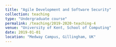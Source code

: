 ```yaml
---
title: "Agile Development and Software Security"
collection: teaching
type: "Undergraduate course"
permalink: /teaching/2019-2020-teaching-4
venue: "University of Kent, School of Computing"
date: 2019-01-01
location: "Medway Campus, Gillingham, UK"
---
```

